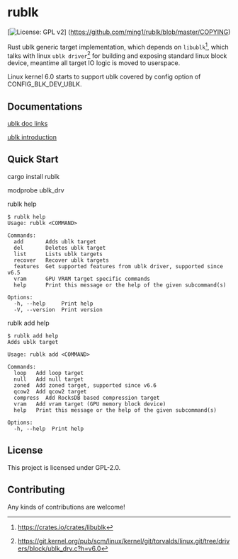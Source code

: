 # rublk

[![License: GPL v2](https://img.shields.io/badge/License-GPL_v2-blue.svg)] (https://github.com/ming1/rublk/blob/master/COPYING)

Rust ublk generic target implementation, which depends on `libublk`[^1],
which talks with linux `ublk driver`[^2] for building and exposing standard
linux block device, meantime all target IO logic is moved to userspace.

Linux kernel 6.0 starts to support ublk covered by config option of
CONFIG_BLK_DEV_UBLK.

## Documentations

[ublk doc
links](https://github.com/ming1/ubdsrv/blob/master/doc/external_links.rst)

[ublk
introduction](https://github.com/ming1/ubdsrv/blob/master/doc/ublk_intro.pdf)

## Quick Start

cargo install rublk

modprobe ublk_drv

rublk help

```console
$ rublk help
Usage: rublk <COMMAND>

Commands:
  add       Adds ublk target
  del       Deletes ublk target
  list      Lists ublk targets
  recover   Recover ublk targets
  features  Get supported features from ublk driver, supported since v6.5
  vram      GPU VRAM target specific commands
  help      Print this message or the help of the given subcommand(s)

Options:
  -h, --help     Print help
  -V, --version  Print version
```

rublk add help

```console
$ rublk add help
Adds ublk target

Usage: rublk add <COMMAND>

Commands:
  loop   Add loop target
  null   Add null target
  zoned  Add zoned target, supported since v6.6
  qcow2  Add qcow2 target
  compress  Add RocksDB based compression target
  vram   Add vram target (GPU memory block device)
  help   Print this message or the help of the given subcommand(s)

Options:
  -h, --help  Print help
```

## License

This project is licensed under GPL-2.0.

## Contributing

Any kinds of contributions are welcome!

[^1]: <https://crates.io/crates/libublk>
[^2]: <https://git.kernel.org/pub/scm/linux/kernel/git/torvalds/linux.git/tree/drivers/block/ublk_drv.c?h=v6.0>
